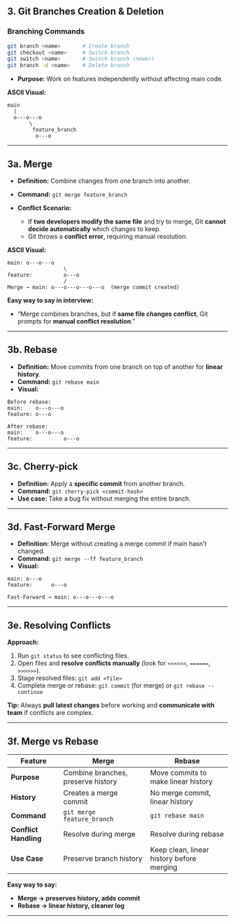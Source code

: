 ## 3. Git Branches Creation & Deletion

### Branching Commands

```bash
git branch <name>       # Create branch
git checkout <name>     # Switch branch
git switch <name>       # Switch branch (newer)
git branch -d <name>    # Delete branch
```

* **Purpose:** Work on features independently without affecting main code.

**ASCII Visual:**

```
main
  |
  o---o---o
       \
        feature_branch
         o---o
```

---

## 3a. Merge

* **Definition:** Combine changes from one branch into another.
* **Command:** `git merge feature_branch`
* **Conflict Scenario:**

  * If **two developers modify the same file** and try to merge, Git **cannot decide automatically** which changes to keep.
  * Git throws a **conflict error**, requiring manual resolution.

**ASCII Visual:**

```
main: o---o---o
                  \
feature:          o---o
                  /
Merge → main: o---o---o---o---o  (merge commit created)
```

**Easy way to say in interview:**

* “Merge combines branches, but if **same file changes conflict**, Git prompts for **manual conflict resolution**.”

---

## 3b. Rebase

* **Definition:** Move commits from one branch on top of another for **linear history**.
* **Command:** `git rebase main`
* **Visual:**

```
Before rebase:
main:    o---o---o
feature: o---o

After rebase:
main:    o---o---o
feature:          o---o
```

---

## 3c. Cherry-pick

* **Definition:** Apply a **specific commit** from another branch.
* **Command:** `git cherry-pick <commit-hash>`
* **Use case:** Take a bug fix without merging the entire branch.

---

## 3d. Fast-Forward Merge

* **Definition:** Merge without creating a merge commit if main hasn’t changed.
* **Command:** `git merge --ff feature_branch`
* **Visual:**

```
main: o---o
feature:      o---o

Fast-Forward → main: o---o---o---o
```

---

## 3e. Resolving Conflicts

**Approach:**

1. Run `git status` to see conflicting files.
2. Open files and **resolve conflicts manually** (look for `<<<<<<`, `======`, `>>>>>>`).
3. Stage resolved files: `git add <file>`
4. Complete merge or rebase: `git commit` (for merge) or `git rebase --continue`

**Tip:** Always **pull latest changes** before working and **communicate with team** if conflicts are complex.

---

## 3f. Merge vs Rebase

| Feature               | Merge                              | Rebase                                    |
| --------------------- | ---------------------------------- | ----------------------------------------- |
| **Purpose**           | Combine branches, preserve history | Move commits to make linear history       |
| **History**           | Creates a merge commit             | No merge commit, linear history           |
| **Command**           | `git merge feature_branch`         | `git rebase main`                         |
| **Conflict Handling** | Resolve during merge               | Resolve during rebase                     |
| **Use Case**          | Preserve branch history            | Keep clean, linear history before merging |

**Easy way to say:**

* **Merge → preserves history, adds commit**
* **Rebase → linear history, cleaner log**

---
